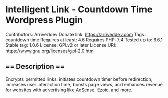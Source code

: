 # Intelligent Link - Countdown Time Wordpress Plugin

Contributors: Arriveddev
Donate link: https://arriveddev.com
Tags: countdown time
Requires at least: 4.6
Requires PHP: 7.4
Tested up to: 6.6.1
Stable tag: 1.0.6
License: GPLv2 or later
License URI: https://www.gnu.org/licenses/gpl-2.0.html

## == Description ==

Encrypts permitted links, initiates countdown timer before redirection, increases user interaction time, boosts page views, and enhances revenue for websites with advertising like AdSense, Ezoic, and more.
